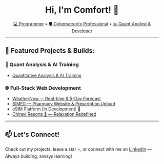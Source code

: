 <h1 align="center">Hi, I'm Comfort! 👋</h1>
<p align="center">
  <a href="https://github.com/comfortmorgankamanombe">💻 Programmer</a> •
  <a href="https://www.linkedin.com/in/morgan-kamanombe-944b81258?utm_source=share&utm_campaign=share_via&utm_content=profile&utm_medium=android_app">🛡️ Cybersecurity Professional</a> •
  <a href="https://www.youtube.com/c/joshmadakor">📊 Quant Analyst & Developer</a>
</p>

---

<h2>🚀 Featured Projects & Builds:</h2>

### 🔢 Quant Analysis & AI Training
- [Quantitative Analysis & AI Training](https://github.com/comfortmorgankamanombe/QuantAnalysisAi)

### 🌐 Full-Stack Web Development
- [WeatherNow — Real-time & 5-Day Forecast](https://comfortmorgankamanombe.github.io/WeatherNow/)
- [SIMED — Pharmacy Website & Prescription Upload](https://simed-01.vercel.app/)
- [eSIM Platform (In Development) 🌱](https://friday-nine-delta.vercel.app/)
- [Chiravi Resorts 🌴 — Relaxation Redefined](https://chiravi.vercel.app/)

---

<h2>📫 Let's Connect!</h2>

<p>
Check out my projects, leave a star ⭐, or connect with me on <a href="https://www.linkedin.com/in/morgan-kamanombe-944b81258?utm_source=share&utm_campaign=share_via&utm_content=profile&utm_medium=android_app">LinkedIn</a> — Always building, always learning!
</p>